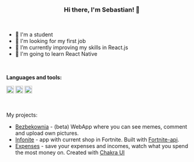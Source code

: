 ### <center>**Hi there, I'm Sebastian! 👋**</center>

<br />

- 🏫 I'm a student
- 👀 I'm looking for my first job
- 🌱 I’m currently improving my skills in React.js
- 🤠 I'm going to learn React Native

<br />

**Languages and tools:**

<code><img src='https://user-images.githubusercontent.com/51960484/133693670-9d89e200-f306-4985-8ffd-4f2bf95cca91.png' height='20' /></code>
<code><img src='https://user-images.githubusercontent.com/51960484/133693659-9acff652-bd13-4834-97cd-a4ecfcdc6aaf.png' height='20' /></code>
<code><img src='https://user-images.githubusercontent.com/51960484/133693464-a559ffdd-106b-4137-8046-80d4ec6e014c.png' height='20' /></code>

<br />

My projects:

- [Bezbekownia](https://github.com/sebastianhaber/bezbekownia-public) - (beta) WebApp where you can see memes, comment and upload own pictures.
- [Infonite](https://github.com/sebastianhaber/infonite) - app with current shop in Fortnite. Built with [Fortnite-api](https://fortnite-api.com/).
- [Expenses](https://github.com/sebastianhaber/expenses) - save your expenses and incomes, watch what you spend the most money on. Created with [Chakra UI](https://chakra-ui.com/)
